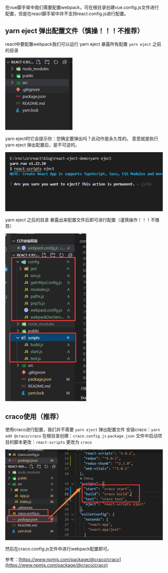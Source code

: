 在vue脚手架中我们需要配置webpack，可在根目录创建vue.config.js文件进行配置，但是在react脚手架中并不支持react.config.js进行配置。

## yarn eject 弹出配置文件（慎操！！！不推荐）

react中要配置webpack我们可以运行 yarn eject 暴露所有配置
`yarn eject` 之前的目录

![](assets/【react】react配置—eject弹出与craco/1.png)

yarn eject时它会提示你：您确定要弹出吗？此动作是永久性的。
意思就是执行 yarn eject 弹出配置后，是不可逆的。

![](assets/【react】react配置—eject弹出与craco/2.png)

yarn eject 之后的目录
暴露出来配置文件后即可进行配置（谨慎操作！！！不推荐）

![](assets/【react】react配置—eject弹出与craco/3.png)

## craco使用（推荐）

使用craco进行配置，我们并不需要 `yarn eject` 弹出配置文件
安装craco：`yarn add @craco/craco`
在根目录创建：`craco.config.js`
`package.json` 文件中启动项目的脚本更改：`react-scripts` 更改为 `craco`

![](assets/【react】react配置—eject弹出与craco/4.png)

然后在craco.config.js文件中进行webpack配置即可。

参考：[https://www.npmjs.com/package/@craco/craco](https://www.npmjs.com/package/@craco/craco)

